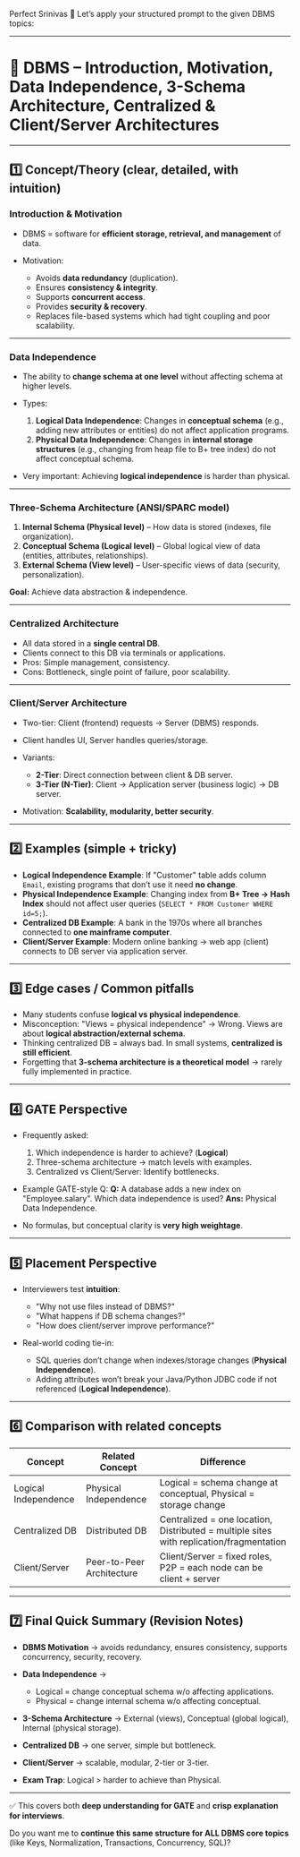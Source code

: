 Perfect Srinivas 🚀 Let’s apply your structured prompt to the given DBMS topics:

---

# 📌 DBMS – Introduction, Motivation, Data Independence, 3-Schema Architecture, Centralized & Client/Server Architectures

---

## 1️⃣ **Concept/Theory (clear, detailed, with intuition)**

### **Introduction & Motivation**

* DBMS = software for **efficient storage, retrieval, and management** of data.
* Motivation:

  * Avoids **data redundancy** (duplication).
  * Ensures **consistency & integrity**.
  * Supports **concurrent access**.
  * Provides **security & recovery**.
  * Replaces file-based systems which had tight coupling and poor scalability.

---

### **Data Independence**

* The ability to **change schema at one level** without affecting schema at higher levels.
* Types:

  1. **Logical Data Independence**: Changes in **conceptual schema** (e.g., adding new attributes or entities) do not affect application programs.
  2. **Physical Data Independence**: Changes in **internal storage structures** (e.g., changing from heap file to B+ tree index) do not affect conceptual schema.
* Very important: Achieving **logical independence** is harder than physical.

---

### **Three-Schema Architecture (ANSI/SPARC model)**

1. **Internal Schema (Physical level)** – How data is stored (indexes, file organization).
2. **Conceptual Schema (Logical level)** – Global logical view of data (entities, attributes, relationships).
3. **External Schema (View level)** – User-specific views of data (security, personalization).

**Goal:** Achieve data abstraction & independence.

---

### **Centralized Architecture**

* All data stored in a **single central DB**.
* Clients connect to this DB via terminals or applications.
* Pros: Simple management, consistency.
* Cons: Bottleneck, single point of failure, poor scalability.

---

### **Client/Server Architecture**

* Two-tier: Client (frontend) requests → Server (DBMS) responds.
* Client handles UI, Server handles queries/storage.
* Variants:

  * **2-Tier**: Direct connection between client & DB server.
  * **3-Tier (N-Tier)**: Client → Application server (business logic) → DB server.
* Motivation: **Scalability, modularity, better security**.

---

## 2️⃣ **Examples (simple + tricky)**

* **Logical Independence Example**: If "Customer" table adds column `Email`, existing programs that don’t use it need **no change**.
* **Physical Independence Example**: Changing index from **B+ Tree → Hash Index** should not affect user queries (`SELECT * FROM Customer WHERE id=5;`).
* **Centralized DB Example**: A bank in the 1970s where all branches connected to **one mainframe computer**.
* **Client/Server Example**: Modern online banking → web app (client) connects to DB server via application server.

---

## 3️⃣ **Edge cases / Common pitfalls**

* Many students confuse **logical vs physical independence**.
* Misconception: "Views = physical independence" → Wrong. Views are about **logical abstraction/external schema**.
* Thinking centralized DB = always bad. In small systems, **centralized is still efficient**.
* Forgetting that **3-schema architecture is a theoretical model** → rarely fully implemented in practice.

---

## 4️⃣ **GATE Perspective**

* Frequently asked:

  1. Which independence is harder to achieve? (**Logical**)
  2. Three-schema architecture → match levels with examples.
  3. Centralized vs Client/Server: Identify bottlenecks.
* Example GATE-style Q:
  **Q:** A database adds a new index on "Employee.salary". Which data independence is used?
  **Ans:** Physical Data Independence.
* No formulas, but conceptual clarity is **very high weightage**.

---

## 5️⃣ **Placement Perspective**

* Interviewers test **intuition**:

  * "Why not use files instead of DBMS?"
  * "What happens if DB schema changes?"
  * "How does client/server improve performance?"
* Real-world coding tie-in:

  * SQL queries don’t change when indexes/storage changes (**Physical Independence**).
  * Adding attributes won’t break your Java/Python JDBC code if not referenced (**Logical Independence**).

---

## 6️⃣ **Comparison with related concepts**

| Concept              | Related Concept           | Difference                                                                              |
| -------------------- | ------------------------- | --------------------------------------------------------------------------------------- |
| Logical Independence | Physical Independence     | Logical = schema change at conceptual, Physical = storage change                        |
| Centralized DB       | Distributed DB            | Centralized = one location, Distributed = multiple sites with replication/fragmentation |
| Client/Server        | Peer-to-Peer Architecture | Client/Server = fixed roles, P2P = each node can be client + server                     |

---

## 7️⃣ **Final Quick Summary (Revision Notes)**

* **DBMS Motivation** → avoids redundancy, ensures consistency, supports concurrency, security, recovery.
* **Data Independence** →

  * Logical = change conceptual schema w/o affecting applications.
  * Physical = change internal schema w/o affecting conceptual.
* **3-Schema Architecture** → External (views), Conceptual (global logical), Internal (physical storage).
* **Centralized DB** → one server, simple but bottleneck.
* **Client/Server** → scalable, modular, 2-tier or 3-tier.
* **Exam Trap**: Logical > harder to achieve than Physical.

---

✅ This covers both **deep understanding for GATE** and **crisp explanation for interviews**.

Do you want me to **continue this same structure for ALL DBMS core topics** (like Keys, Normalization, Transactions, Concurrency, SQL)?


